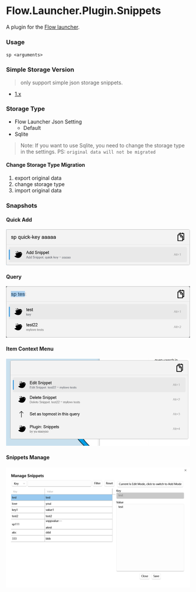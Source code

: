 Flow.Launcher.Plugin.Snippets
==================

A plugin for the [Flow launcher](https://github.com/Flow-Launcher/Flow.Launcher).

### Usage

    sp <arguments>

### Simple Storage Version
> only support simple json storage snippets.

- [1.x](https://github.com/yu-xiaoyao/Flow.Launcher.Plugin.Snippets/tree/1.x)


### Storage Type
- Flow Launcher Json Setting
  - Default
- Sqlite

>Note: If you want to use Sqlite, you need to change the storage type in the settings. PS: `original data will not be migrated`

#### Change Storage Type Migration
1. export original data
2. change storage type
3. import original data

### Snapshots 

#### Quick Add

![](Resources/quick-add.jpg)

#### Query

![](Resources/query-search.jpg)

#### Item Context Menu

![](Resources/context-menu.jpg)

#### Snippets Manage

![](Resources/setting-manage.png)